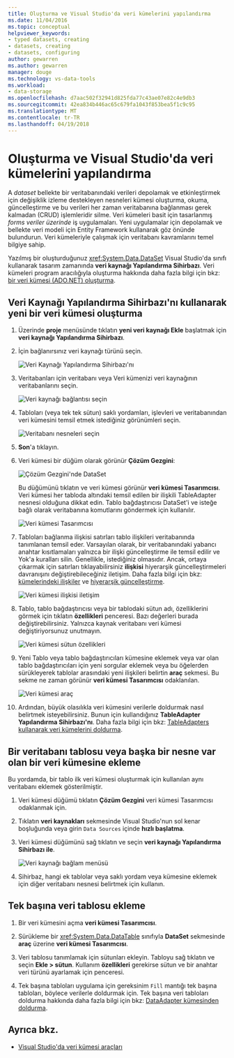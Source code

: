 ```yaml
---
title: Oluşturma ve Visual Studio'da veri kümelerini yapılandırma
ms.date: 11/04/2016
ms.topic: conceptual
helpviewer_keywords:
- typed datasets, creating
- datasets, creating
- datasets, configuring
author: gewarren
ms.author: gewarren
manager: douge
ms.technology: vs-data-tools
ms.workload:
- data-storage
ms.openlocfilehash: d7aac502f32941d825fda77c43ae07e82c4e9db3
ms.sourcegitcommit: 42ea834b446ac65c679fa1043f853bea5f1c9c95
ms.translationtype: MT
ms.contentlocale: tr-TR
ms.lasthandoff: 04/19/2018
---
```

# <a name="create-and-configure-datasets-in-visual-studio"></a>Oluşturma ve Visual Studio'da veri kümelerini yapılandırma

A *dataset* bellekte bir veritabanındaki verileri depolamak ve etkinleştirmek için değişiklik izleme destekleyen nesneleri kümesi oluşturma, okuma, güncelleştirme ve bu verileri her zaman veritabanına bağlanması gerek kalmadan (CRUD) işlemleridir silme. Veri kümeleri basit için tasarlanmış *forms veriler üzerinde* iş uygulamaları. Yeni uygulamalar için depolamak ve bellekte veri modeli için Entity Framework kullanarak göz önünde bulundurun. Veri kümeleriyle çalışmak için veritabanı kavramlarını temel bilgiye sahip.

Yazılmış bir oluşturduğunuz <xref:System.Data.DataSet> Visual Studio'da sınıfı kullanarak tasarım zamanında **veri kaynağı Yapılandırma Sihirbazı**. Veri kümeleri program aracılığıyla oluşturma hakkında daha fazla bilgi için bkz: [bir veri kümesi (ADO.NET) oluşturma](/dotnet/framework/data/adonet/dataset-datatable-dataview/creating-a-dataset).

## <a name="create-a-new-dataset-by-using-the-data-source-configuration-wizard"></a>Veri Kaynağı Yapılandırma Sihirbazı'nı kullanarak yeni bir veri kümesi oluşturma

1.  Üzerinde **proje** menüsünde tıklatın **yeni veri kaynağı Ekle** başlatmak için **veri kaynağı Yapılandırma Sihirbazı**.

2.  İçin bağlanırsınız veri kaynağı türünü seçin.

     ![Veri Kaynağı Yapılandırma Sihirbazı'nı](../data-tools/media/data-source-configuration-wizard.png "veri kaynağı Yapılandırma Sihirbazı")

3.  Veritabanları için veritabanı veya Veri kümenizi veri kaynağının veritabanlarını seçin.

     ![Veri kaynağı bağlantısı seçin](../data-tools/media/data-source-choose-a-connection.png "veri kaynağı bağlantısı seçin")

4.  Tabloları (veya tek tek sütun) saklı yordamları, işlevleri ve veritabanından veri kümesini temsil etmek istediğiniz görünümleri seçin.

     ![Veritabanı nesneleri seçin](../data-tools/media/raddata-chose-objects.png "raddata seçtiğiniz nesneleri")

5.  **Son**'a tıklayın.

6.  Veri kümesi bir düğüm olarak görünür **Çözüm Gezgini**:

     ![Çözüm Gezgini'nde DataSet](../data-tools/media/dataset-in-solution-explorer.png "Çözüm Gezgini'nde veri kümesi")

     Bu düğümünü tıklatın ve veri kümesi görünür **veri kümesi Tasarımcısı**. Veri kümesi her tabloda altındaki temsil edilen bir ilişkili TableAdapter nesnesi olduğuna dikkat edin. Tablo bağdaştırıcısı DataSet'i ve isteğe bağlı olarak veritabanına komutlarını göndermek için kullanılır.

     ![Veri kümesi Tasarımcısı](../data-tools/media/dataset-designer.png "veri kümesi Tasarımcısı")

7.  Tabloları bağlanma ilişkisi satırları tablo ilişkileri veritabanında tanımlanan temsil eder. Varsayılan olarak, bir veritabanındaki yabancı anahtar kısıtlamaları yalnızca bir ilişki güncelleştirme ile temsil edilir ve Yok'a kuralları silin. Genellikle, istediğiniz olmasıdır. Ancak, ortaya çıkarmak için satırları tıklayabilirsiniz **ilişkisi** hiyerarşik güncelleştirmeleri davranışını değiştirebileceğiniz iletişim. Daha fazla bilgi için bkz: [kümelerindeki ilişkiler](../data-tools/relationships-in-datasets.md) ve [hiyerarşik güncelleştirme](../data-tools/hierarchical-update.md).

     ![Veri kümesi ilişkisi iletişim](../data-tools/media/raddata-relation-dialog.png "raddata ilişkisi iletişim")

8.  Tablo, tablo bağdaştırıcısı veya bir tablodaki sütun adı, özelliklerini görmek için tıklatın **özellikleri** penceresi. Bazı değerleri burada değiştirebilirsiniz. Yalnızca kaynak veritabanı veri kümesi değiştiriyorsunuz unutmayın.

     ![Veri kümesi sütun özellikleri](../data-tools/media/dataset-column-properties.png "DataSet sütun özellikleri")

9. Yeni Tablo veya tablo bağdaştırıcıları kümesine eklemek veya var olan tablo bağdaştırıcıları için yeni sorgular eklemek veya bu öğelerden sürükleyerek tablolar arasındaki yeni ilişkileri belirtin **araç** sekmesi. Bu sekme ne zaman görünür **veri kümesi Tasarımcısı** odaklanılan.

     ![Veri kümesi araç](../data-tools/media/raddata-dataset-toolbox.png "raddata Dataset araç kutusu")

10. Ardından, büyük olasılıkla veri kümesini verilerle doldurmak nasıl belirtmek isteyebilirsiniz. Bunun için kullandığınız **TableAdapter Yapılandırma Sihirbazı'nı**. Daha fazla bilgi için bkz: [TableAdapters kullanarak veri kümelerini doldurma](../data-tools/fill-datasets-by-using-tableadapters.md).

## <a name="add-a-database-table-or-other-object-to-an-existing-dataset"></a>Bir veritabanı tablosu veya başka bir nesne var olan bir veri kümesine ekleme

Bu yordamda, bir tablo ilk veri kümesi oluşturmak için kullanılan aynı veritabanı eklemek gösterilmiştir.

1.  Veri kümesi düğümü tıklatın **Çözüm Gezgini** veri kümesi Tasarımcısı odaklanmak için.

2.  Tıklatın **veri kaynakları** sekmesinde Visual Studio'nun sol kenar boşluğunda veya girin `Data Sources` içinde **hızlı başlatma**.

3.  Veri kümesi düğümünü sağ tıklatın ve seçin **veri kaynağı Yapılandırma Sihirbazı ile**.

     ![Veri kaynağı bağlam menüsü](../data-tools/media/data-source-context-menu.png "veri kaynağı bağlam menüsü")

4.  Sihirbaz, hangi ek tablolar veya saklı yordam veya kümesine eklemek için diğer veritabanı nesnesi belirtmek için kullanın.

## <a name="add-a-stand-alone-data-table-to-a-dataset"></a>Tek başına veri tablosu ekleme

1.  Bir veri kümesini açma **veri kümesi Tasarımcısı**.

2.  Sürükleme bir <xref:System.Data.DataTable> sınıfıyla **DataSet** sekmesinde **araç** üzerine **veri kümesi Tasarımcısı**.

3.  Veri tablosu tanımlamak için sütunları ekleyin. Tabloyu sağ tıklatın ve seçin **Ekle > sütun**. Kullanım **özellikleri** gerekirse sütun ve bir anahtar veri türünü ayarlamak için penceresi.

4.  Tek başına tabloları uygulama için gereksinim `Fill` mantığı tek başına tabloları, böylece verilerle doldurmak için. Tek başına veri tabloları doldurma hakkında daha fazla bilgi için bkz: [DataAdapter kümesinden doldurma](/dotnet/framework/data/adonet/populating-a-dataset-from-a-dataadapter).

## <a name="see-also"></a>Ayrıca bkz.

- [Visual Studio'da veri kümesi araçları](../data-tools/dataset-tools-in-visual-studio.md)